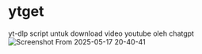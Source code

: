 # ytget
yt-dlp script untuk download video youtube oleh chatgpt
![Screenshot From 2025-05-17 20-40-41](https://github.com/user-attachments/assets/51d3caee-7d60-4515-9544-0a12a1b09fc9)
